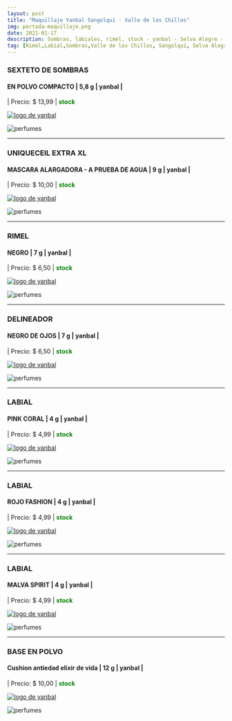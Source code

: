 ```yaml
---
layout: post
title: "Maquillaje Yanbal Sangolquí - Valle de los Chillos"
img: portada-maquillaje.png
date: 2021-01-17
description: Sombras, labiales, rimel, stock - yanbal - Selva Alegre - Sangolquí
tag: [Rimel,Labial,Sombras,Valle de los Chillos, Sangolquí, Selva Alegre ]
---
```

### SEXTETO DE SOMBRAS
#### EN POLVO COMPACTO | 5,8 g | yanbal  |
| Precio: $ 13,99  | <b style='color:green'> stock </b>

[logo]: https://raw.githubusercontent.com/Betty-C/bef/gh-pages/assets/img/linkw.jpg
[SEXTETO]:  https://api.whatsapp.com/send?phone=593995957267&text=%C2%A1Hola!%20Me%20interesa%20este%20producto%20-%3E%20SEXTETO%20DE%20SOMBRAS%20%20-%20yanbal "clic para abrir chat de whatsapp"
 [![logo de yanbal][logo]][SEXTETO]

![perfumes](https://res.cloudinary.com/dpky6fcf6/image/upload/c_scale,h_111,w_251/v1611067593/Blog-Betty/Maquillaje/maq-sombras_nviuze.png)

* * *

### UNIQUECEIL EXTRA XL
#### MASCARA ALARGADORA - A PRUEBA DE AGUA  | 9 g | yanbal  |
| Precio: $  10,00 | <b style='color:green'> stock </b>

[logo]: https://raw.githubusercontent.com/Betty-C/bef/gh-pages/assets/img/linkw.jpg
[EXTRA]:  https://api.whatsapp.com/send?phone=593995957267&text=%C2%A1Hola!%20Me%20interesa%20este%20producto%20-%3E%20UNIQUECEIL%20EXTRA%20XL%20%20-%20yanbal "clic para abrir chat de whatsapp"
 [![logo de yanbal][logo]][EXTRA]

![perfumes](https://res.cloudinary.com/dpky6fcf6/image/upload/c_scale,h_318,w_138/v1611067589/Blog-Betty/Maquillaje/maq-rimel2_jp3ou7.jpg)

* * *

### RIMEL
#### NEGRO  | 7 g | yanbal  |
| Precio: $  6,50 | <b style='color:green'> stock </b>

[logo]: https://raw.githubusercontent.com/Betty-C/bef/gh-pages/assets/img/linkw.jpg
[RIMEL]:  https://api.whatsapp.com/send?phone=593995957267&text=%C2%A1Hola!%20Me%20interesa%20este%20producto%20-%3E%20RIMEL%20NEGRO%20-%20yanbal "clic para abrir chat de whatsapp"
 [![logo de yanbal][logo]][RIMEL]

![perfumes](https://res.cloudinary.com/dpky6fcf6/image/upload/c_scale,h_60,w_281/v1611067591/Blog-Betty/Maquillaje/maq-rimel3_x1uqqx.png)

* * *

### DELINEADOR
#### NEGRO DE OJOS  | 7 g | yanbal  |
| Precio: $  6,50 | <b style='color:green'> stock </b>

[logo]: https://raw.githubusercontent.com/Betty-C/bef/gh-pages/assets/img/linkw.jpg
[DEF]:  https://api.whatsapp.com/send?phone=593995957267&text=%C2%A1Hola!%20Me%20interesa%20este%20producto%20-%3E%20DELINEADOR%20NEGRO%20-%20yanbal "clic para abrir chat de whatsapp"
 [![logo de yanbal][logo]][DEF]

![perfumes](https://res.cloudinary.com/dpky6fcf6/image/upload/c_scale,h_196,w_221/v1611072102/Blog-Betty/Maquillaje/maq-del-ultradef_i04gro.png)

* * *

### LABIAL
#### PINK CORAL  | 4 g | yanbal  |
| Precio: $ 4,99  | <b style='color:green'> stock </b>

[logo]: https://raw.githubusercontent.com/Betty-C/bef/gh-pages/assets/img/linkw.jpg
[PINK]:  https://api.whatsapp.com/send?phone=593995957267&text=%C2%A1Hola!%20Me%20interesa%20este%20producto%20-%3E%20Labial%20%20PINK%20CORAL%20-%20yanbal "clic para abrir chat de whatsapp"
 [![logo de yanbal][logo]][PINK]

![perfumes](https://res.cloudinary.com/dpky6fcf6/image/upload/c_scale,h_269,w_147/v1611067589/Blog-Betty/Maquillaje/maq-pinkcoral_i5wisx.png)

* * *

### LABIAL
#### ROJO FASHION  | 4 g | yanbal  |
| Precio: $ 4,99  | <b style='color:green'> stock </b>

[logo]: https://raw.githubusercontent.com/Betty-C/bef/gh-pages/assets/img/linkw.jpg
[ROJO]: https://api.whatsapp.com/send?phone=593995957267&text=%C2%A1Hola!%20Me%20interesa%20este%20producto%20-%3E%20Labial%20%20ROJO%20FASHION%20%20-%20yanbal  "clic para abrir chat de whatsapp"
 [![logo de yanbal][logo]][ROJO]

![perfumes](https://res.cloudinary.com/dpky6fcf6/image/upload/c_scale,h_303,w_167/v1611067590/Blog-Betty/Maquillaje/maq-rojofashion_djqoyj.jpg)

* * *

### LABIAL
#### MALVA SPIRIT  | 4 g | yanbal  |
| Precio: $ 4,99  | <b style='color:green'> stock </b>

[logo]: https://raw.githubusercontent.com/Betty-C/bef/gh-pages/assets/img/linkw.jpg
[MALVA]: https://api.whatsapp.com/send?phone=593995957267&text=%C2%A1Hola!%20Me%20interesa%20este%20producto%20-%3E%20Labial%20MALVA%20SPIRIT%20%20%20-%20yanbal "clic para abrir chat de whatsapp"
 [![logo de yanbal][logo]][MALVA]

![perfumes](https://res.cloudinary.com/dpky6fcf6/image/upload/c_scale,h_305,w_185/v1611067590/Blog-Betty/Maquillaje/maq-malvaspirit_tru3jn.png)


* * *

### BASE EN POLVO
#### Cushion antiedad elixir de vida | 12 g | yanbal  |
| Precio: $ 10,00  | <b style='color:green'> stock </b>

[logo]: https://raw.githubusercontent.com/Betty-C/bef/gh-pages/assets/img/linkw.jpg
[CUSHION]: https://api.whatsapp.com/send?phone=593995957267&text=%C2%A1Hola!%20Me%20interesa%20este%20producto%20-%3E%20Base%20Cushion%20Antiedad%20%20%20-%20yanbal "clic para abrir chat de whatsapp"
 [![logo de yanbal][logo]][CUSHION]

![perfumes](https://res.cloudinary.com/dpky6fcf6/image/upload/c_scale,h_290,w_300/v1611071780/Blog-Betty/Maquillaje/maq-cushion_jlo4ls.png)

